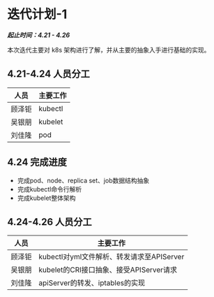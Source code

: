 # 迭代计划-1

***起止时间：4.21 - 4.26***

本次迭代主要对 k8s 架构进行了解，并从主要的抽象入手进行基础的实现。

## 4.21-4.24 人员分工

| 人员  | 主要工作    |
|-----|---------|
| 顾泽钜 | kubectl |
| 吴银朋 | kubelet |
| 刘佳隆 | pod     |

## 4.24 完成进度

- 完成pod、node、replica set、job数据结构抽象
- 完成kubectl命令行解析
- 完成kubelet整体架构

## 4.24-4.26 人员分工

| 人员  | 主要工作                           |
|-----|--------------------------------|
| 顾泽钜 | kubectl对yml文件解析、转发请求至APIServer |
| 吴银朋 | kubelet的CRI接口抽象、接受APIServer请求  |
| 刘佳隆 | apiServer的转发、iptables的实现       |
